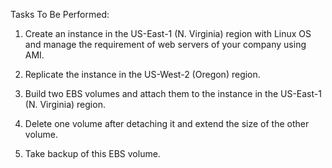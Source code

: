 Tasks To Be Performed:

   1. Create an instance in the US-East-1 (N. Virginia) region with Linux OS and
      manage the requirement of web servers of your company using AMI.

   2. Replicate the instance in the US-West-2 (Oregon) region.

   3. Build two EBS volumes and attach them to the instance in the US-East-1 (N. Virginia) region.

   4. Delete one volume after detaching it and extend the size of the other volume.

   5. Take backup of this EBS volume.

